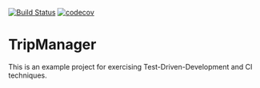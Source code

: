 [![Build Status](https://travis-ci.org/marcinmicek/tripmanager.svg?branch=master)](https://travis-ci.org/marcinmicek/tripmanager)
[![codecov](https://codecov.io/gh/marcinmicek/tripmanager/branch/master/graph/badge.svg)](https://codecov.io/gh/marcinmicek/tripmanager)
# TripManager
This is an example project for exercising Test-Driven-Development and CI techniques.
